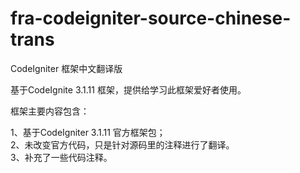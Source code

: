 # fra-codeigniter-source-chinese-trans

CodeIgniter 框架中文翻译版

基于CodeIgnite 3.1.11 框架，提供给学习此框架爱好者使用。

框架主要内容包含：

1、基于CodeIgniter 3.1.11 官方框架包；<br/>
2、未改变官方代码，只是针对源码里的注释进行了翻译。<br/>
3、补充了一些代码注释。
